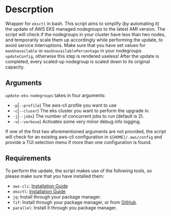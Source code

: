 # Descrption

Wrapper for `eksctl` in bash.
This script aims to simplify (by automating it) the update of AWS EKS managed nodegroups to the latest AMI version.
The script will check if the nodegroups in your cluster have less than two nodes, and temporarily scale them up accordingly while performing the update,
to avoid service interruptions. Make sure that you have set values for `maxUnavailable` or `maxUnavailablePercentage` in your nodegroups `updateConfig`,
otherwise this step is rendered useless!
After the update is completed, every scaled-up nodegroup is scaled down to its original capacity.

## Arguments

`update-eks-nodegroups` takes in four arguments:

- `-p`|`--profile`) The aws-cli profile you want to use
- `-c`|`--cluser`) The eks cluster you want to perform the upgrade in.
- `-j`|`--jobs`) The number of concurrent jobs to run (default is 2).
- `-v`|`--verbose`) Activates some very minor debug info logging.

If one of the first two aforementioned arguments are not provided, the script will check for an existing aws-cli configuration
in `${HOME}/.aws/config` and provide a TUI selection menu if more than one configuration is found.

## Requirements

To perform the update, the script makes use of the following tools, so please make sure that you have installed them:

- `aws-cli`: [Installation Guide](https://docs.aws.amazon.com/cli/latest/userguide/getting-started-install.html)
- `eksctl`: [Installation Guide](https://docs.aws.amazon.com/eks/latest/userguide/eksctl.html)
- `jq`: Install through your package manager.
- `fzf`: Install through your package manager, or from [GitHub](https://github.com/junegunn/fzf).
- `parallel`: Install it through you package manager.


